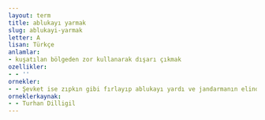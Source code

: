 ```yaml
---
layout: term
title: ablukayı yarmak
slug: ablukayi-yarmak
letter: A
lisan: Türkçe
anlamlar:
- kuşatılan bölgeden zor kullanarak dışarı çıkmak
ozellikler:
- - ''
ornekler:
- - Şevket ise zıpkın gibi fırlayıp ablukayı yardı ve jandarmanın elinden kurtularak hürriyeti seçti...
orneklerkaynak:
- - Turhan Dilligil
---
```

